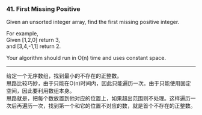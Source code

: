 ### 41. First Missing Positive

Given an unsorted integer array, find the first missing positive integer.

For example,    
Given [1,2,0] return 3,    
and [3,4,-1,1] return 2.    

Your algorithm should run in O(n) time and uses constant space.

* * *

给定一个无序数组，找到最小的不存在的正整数。   
思路比较巧妙，由于只能在O(n)时间内，因此只能遍历一次。由于只能使用固定空间，因此要利用数组本身。    
思路就是，把每个数放置到他对应的位置上，如果超出范围则不处理。这样遍历一次后再遍历一次，找到第一个和它的位置不对应的数，就是首个不存在的正整数。    

